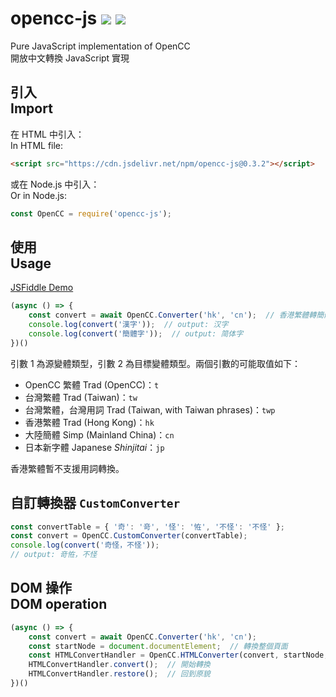 # opencc-js [![](https://github.com/nk2028/opencc-js/workflows/Node.js%20CI/badge.svg?branch=master)](https://github.com/nk2028/opencc-js/actions?query=workflow%3A%22Node.js+CI%22) [![](https://data.jsdelivr.com/v1/package/npm/opencc-js/badge)](https://www.jsdelivr.com/package/npm/opencc-js)

Pure JavaScript implementation of OpenCC<br/>
開放中文轉換 JavaScript 實現

## 引入<br/>Import

在 HTML 中引入：<br/>
In HTML file:

```html
<script src="https://cdn.jsdelivr.net/npm/opencc-js@0.3.2"></script>
```

或在 Node.js 中引入：<br/>
Or in Node.js:

```javascript
const OpenCC = require('opencc-js');
```

## 使用<br/>Usage

[JSFiddle Demo](https://jsfiddle.net/AyakaMikazuki/t9sv48f1/)

```javascript
(async () => {
    const convert = await OpenCC.Converter('hk', 'cn');  // 香港繁體轉簡體
    console.log(convert('漢字'));  // output: 汉字
    console.log(convert('簡體字'));  // output: 简体字
})()
```

引數 1 為源變體類型，引數 2 為目標變體類型。兩個引數的可能取值如下：

- OpenCC 繁體 Trad (OpenCC)：`t`
- 台灣繁體 Trad (Taiwan)：`tw`
- 台灣繁體，台灣用詞 Trad (Taiwan, with Taiwan phrases)：`twp`
- 香港繁體 Trad (Hong Kong)：`hk`
- 大陸簡體 Simp (Mainland China)：`cn`
- 日本新字體 Japanese _Shinjitai_：`jp`

香港繁體暫不支援用詞轉換。

## 自訂轉換器 `CustomConverter`

```javascript
const convertTable = { '奇': '竒', '怪': '恠', '不怪': '不怪' };
const convert = OpenCC.CustomConverter(convertTable);
console.log(convert('奇怪，不怪'));
// output: 竒恠，不怪
```

## DOM 操作<br/>DOM operation

```javascript
(async () => {
    const convert = await OpenCC.Converter('hk', 'cn');
    const startNode = document.documentElement;  // 轉換整個頁面
    const HTMLConvertHandler = OpenCC.HTMLConverter(convert, startNode, 'zh-HK', 'zh-CN');  // 將所有 zh-HK 標籤轉為 zh-CN 標籤
    HTMLConvertHandler.convert();  // 開始轉換
    HTMLConvertHandler.restore();  // 回到原貌
})()
```
